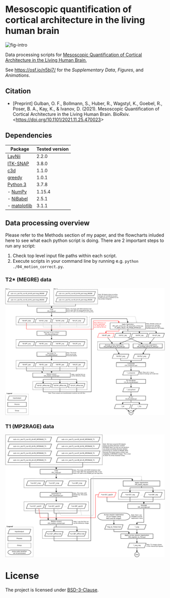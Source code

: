 # Mesoscopic quantification of cortical architecture in the living human brain

![fig-intro](https://user-images.githubusercontent.com/4668327/143470307-0b281a46-edc0-4e76-8c97-ac85cecceca1.png)

Data processing scripts for [Mesoscopic Quantification of Cortical Architecture in the Living Human Brain](https://doi.org/10.1101/2021.11.25.470023),

See <https://osf.io/n5bj7/> for the _Supplementary Data_, _Figures_, and _Animations_.
  
## Citation
- [Preprint] Gulban, O. F., Bollmann, S., Huber, R., Wagstyl, K., Goebel, R., Poser, B. A., Kay, K., & Ivanov, D. (2021). Mesoscopic Quantification of Cortical Architecture in the Living Human Brain. BioRxiv. <<https://doi.org/10.1101/2021.11.25.470023>>

## Dependencies

| Package                                                 | Tested version |
|---------------------------------------------------------|----------------|
| [LayNii](https://github.com/layerfMRI/LAYNII)           | 2.2.0          |
| [ITK-SNAP](http://www.itksnap.org/pmwiki/pmwiki.php)    | 3.8.0          |
| [c3d](http://www.itksnap.org/pmwiki/pmwiki.php?n=Downloads.C3D) | 1.1.0  |
| [greedy](https://sites.google.com/view/greedyreg/about) | 1.0.1          |
| [Python 3](https://www.python.org/)                     | 3.7.8          |
| - [NumPy](http://www.numpy.org/)                        | 1.15.4         |
| - [NiBabel](http://nipy.org/nibabel/)                   | 2.5.1          |
| - [matplotlib](http://matplotlib.org/)                  | 3.1.1          |

## Data processing overview
Please refer to the Methods section of my paper, and the flowcharts inluded here to see what each python script is doing. There are 2 important steps to run any script:
1. Check top level input file paths within each script.
2. Execute scripts in your command line by running e.g. `python ./04_motion_correct.py`.

### T2* (MEGRE) data
![MEGRE](/flowcharts/flowchart-MEGRE.svg)

### T1 (MP2RAGE) data
![MP2RAGE](/flowcharts/flowchart-MP2RAGE.svg)

# License
The project is licensed under [BSD-3-Clause](https://opensource.org/licenses/BSD-3-Clause).
